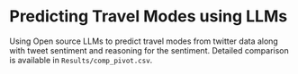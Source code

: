 # Predicting Travel Modes using LLMs

Using Open source LLMs to predict travel modes from twitter data along with tweet sentiment and reasoning for the sentiment. Detailed comparison is available in `Results/comp_pivot.csv`.

